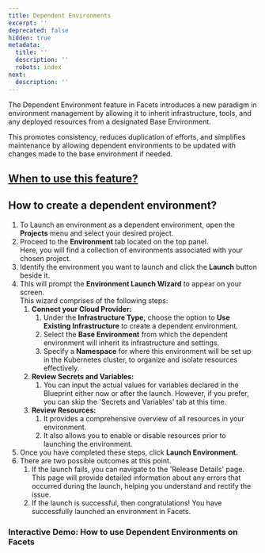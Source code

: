 ```yaml
---
title: Dependent Environments
excerpt: ''
deprecated: false
hidden: true
metadata:
  title: ''
  description: ''
  robots: index
next:
  description: ''
---
```

The Dependent Environment feature in Facets introduces a new paradigm in environment management by allowing it to inherit infrastructure, tools, and any deployed resources from a designated Base Environment.

This promotes consistency, reduces duplication of efforts, and simplifies maintenance by allowing dependent environments to be updated with changes made to the base environment if needed.

## [When to use this feature?](https://readme.facets.cloud/docs/using-dependent-environments)

## How to create a dependent environment?

1. To Launch an environment as a dependent environment, open the **Projects** menu and select your desired project. 
2. Proceed to the **Environment** tab located on the top panel.\
   Here, you will find a collection of environments associated with your chosen project.
3. Identify the environment you want to launch and click the **Launch** button beside it.
4. This will prompt the **Environment Launch Wizard** to appear on your screen.\
   This wizard comprises of the following steps:
   1. **Connect your Cloud Provider:**
      1. Under the **Infrastructure Type,** choose the option to **Use Existing Infrastructure** to create a dependent environment.
      2. Select the **Base Environment** from which the dependent environment will inherit its infrastructure and settings.
      3. Specify a **Namespace** for where this environment will be set up in the Kubernetes cluster, to organize and isolate resources effectively.
   2. **Review Secrets and Variables:**
      1. You can input the actual values for variables declared in the Blueprint either now or after the launch. However, if you prefer, you can skip the 'Secrets and Variables' tab at this time.
   3. **Review Resources:**
      1. It provides a comprehensive overview of all resources in your environment. 
      2. It also allows you to enable or disable resources prior to launching the environment.
5. Once you have completed these steps, click **Launch Environment.**
6. There are two possible outcomes at this point.
   1. If the launch fails, you can navigate to the 'Release Details' page. This page will provide detailed information about any errors that occurred during the launch, helping you understand and rectify the issue.
   2. If the launch is successful, then congratulations! You have successfully launched an environment in Facets.

### Interactive Demo: How to use Dependent Environments on Facets

<Embed url="https://app.storylane.io/demos/tbrquzt30gkl" title="Releases | Feb 17 3:56 PM" favicon="https://assets.storylane.io/apps/prod/97/icons/favicon.ico" provider="app.storylane.io" href="https://app.storylane.io/demos/tbrquzt30gkl" typeOfEmbed="jsfiddle" html="%3Ciframe%20class%3D%22embedly-embed%22%20src%3D%22%2F%2Fcdn.embedly.com%2Fwidgets%2Fmedia.html%3Furl%3Dhttps%253A%252F%252Fapp.storylane.io%252Fdemos%252Ftbrquzt30gkl%26type%3Dtext%252Fhtml%26schema%3Dstorylane%26display_name%3DStorylane%26src%3Dhttps%253A%252F%252Fapp.storylane.io%252Fdemo%252Ftbrquzt30gkl%22%20width%3D%22750%22%20height%3D%22473%22%20scrolling%3D%22no%22%20title%3D%22Storylane%20embed%22%20frameborder%3D%220%22%20allow%3D%22autoplay%3B%20fullscreen%3B%20encrypted-media%3B%20picture-in-picture%3B%22%20allowfullscreen%3D%22true%22%3E%3C%2Fiframe%3E" />
